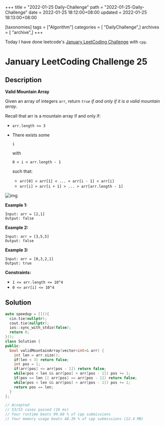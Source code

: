 +++
title = "2022-01-25 Daily-Challenge"
path = "2022-01-25-Daily-Challenge"
date = 2022-01-25 18:12:00+08:00
updated = 2022-01-25 18:13:00+08:00

[taxonomies]
tags = ["Algorithm"]
categories = [ "DailyChallenge",]
archives = [ "archive",]
+++

Today I have done leetcode's [January LeetCoding Challenge](https://leetcode.com/problems/valid-mountain-array/) with `cpp`.

<!-- more -->

# January LeetCoding Challenge 25

## Description

**Valid Mountain Array**

Given an array of integers `arr`, return *`true` if and only if it is a valid mountain array*.

Recall that arr is a mountain array if and only if:

- `arr.length >= 3`

- There exists some 

  ```
  i
  ```

   with 

  ```
  0 < i < arr.length - 1
  ```

   such that: 

  - `arr[0] < arr[1] < ... < arr[i - 1] < arr[i] `
  - `arr[i] > arr[i + 1] > ... > arr[arr.length - 1]`

![img](https://assets.leetcode.com/uploads/2019/10/20/hint_valid_mountain_array.png)

 

**Example 1:**

```
Input: arr = [2,1]
Output: false
```

**Example 2:**

```
Input: arr = [3,5,5]
Output: false
```

**Example 3:**

```
Input: arr = [0,3,2,1]
Output: true
```

 

**Constraints:**

- `1 <= arr.length <= 10^4`
- `0 <= arr[i] <= 10^4`


## Solution

``` cpp
auto speedup = [](){
  cin.tie(nullptr);
  cout.tie(nullptr);
  ios::sync_with_stdio(false);
  return 0;
}();
class Solution {
public:
  bool validMountainArray(vector<int>& arr) {
    int len = arr.size();
    if(len < 3) return false;
    int pos = 1;
    if(arr[pos] <= arr[pos - 1]) return false;
    while(pos < len && arr[pos] > arr[pos - 1]) pos += 1;
    if(pos == len || arr[pos] == arr[pos - 1]) return false;
    while(pos < len && arr[pos] < arr[pos - 1]) pos += 1;
    return pos == len;
  }
};

// Accepted
// 53/53 cases passed (16 ms)
// Your runtime beats 99.68 % of cpp submissions
// Your memory usage beats 48.39 % of cpp submissions (22.4 MB)
```
